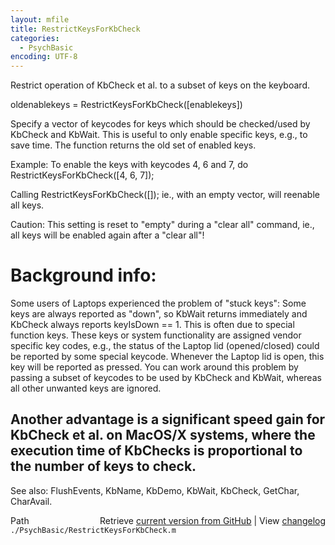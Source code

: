 ```yaml
---
layout: mfile
title: RestrictKeysForKbCheck
categories:
  - PsychBasic
encoding: UTF-8
---
```


Restrict operation of KbCheck et al. to a subset of keys on the keyboard.

oldenablekeys = RestrictKeysForKbCheck([enablekeys])

Specify a vector of keycodes for keys which should be
checked/used by KbCheck and KbWait. This is useful to
only enable specific keys, e.g., to save time. The function
returns the old set of enabled keys.

Example: To enable the keys with keycodes 4, 6 and 7, do
RestrictKeysForKbCheck([4, 6, 7]);

Calling RestrictKeysForKbCheck([]); ie., with an empty vector, will
reenable all keys.

Caution: This setting is reset to "empty" during a "clear all" command,
ie., all keys will be enabled again after a "clear all"!

# Background info:

Some users of Laptops experienced the problem of "stuck keys": Some keys
are always reported as "down", so KbWait returns immediately and KbCheck
always reports keyIsDown == 1. This is often due to special function keys.
These keys or system functionality are assigned vendor specific
key codes, e.g., the status of the Laptop lid (opened/closed) could be
reported by some special keycode. Whenever the Laptop lid is open, this key
will be reported as pressed. You can work around this problem by passing
a subset of keycodes to be used by KbCheck and KbWait, whereas all other
unwanted keys are ignored.

Another advantage is a significant speed gain for KbCheck et al. on
MacOS/X systems, where the execution time of KbChecks is proportional to
the number of keys to check.
----

See also: FlushEvents, KbName, KbDemo, KbWait, KbCheck, GetChar, CharAvail.


<div class="code_header" style="text-align:right;">
  <span style="float:left;">Path&nbsp;&nbsp;</span> <span class="counter">Retrieve <a href=
  "https://raw.github.com/Psychtoolbox-3/Psychtoolbox-3/beta/./PsychBasic/RestrictKeysForKbCheck.m">current version from GitHub</a> | View <a href=
  "https://github.com/Psychtoolbox-3/Psychtoolbox-3/commits/beta/./PsychBasic/RestrictKeysForKbCheck.m">changelog</a></span>
</div>
<div class="code">
  <code>./PsychBasic/RestrictKeysForKbCheck.m</code>
</div>

